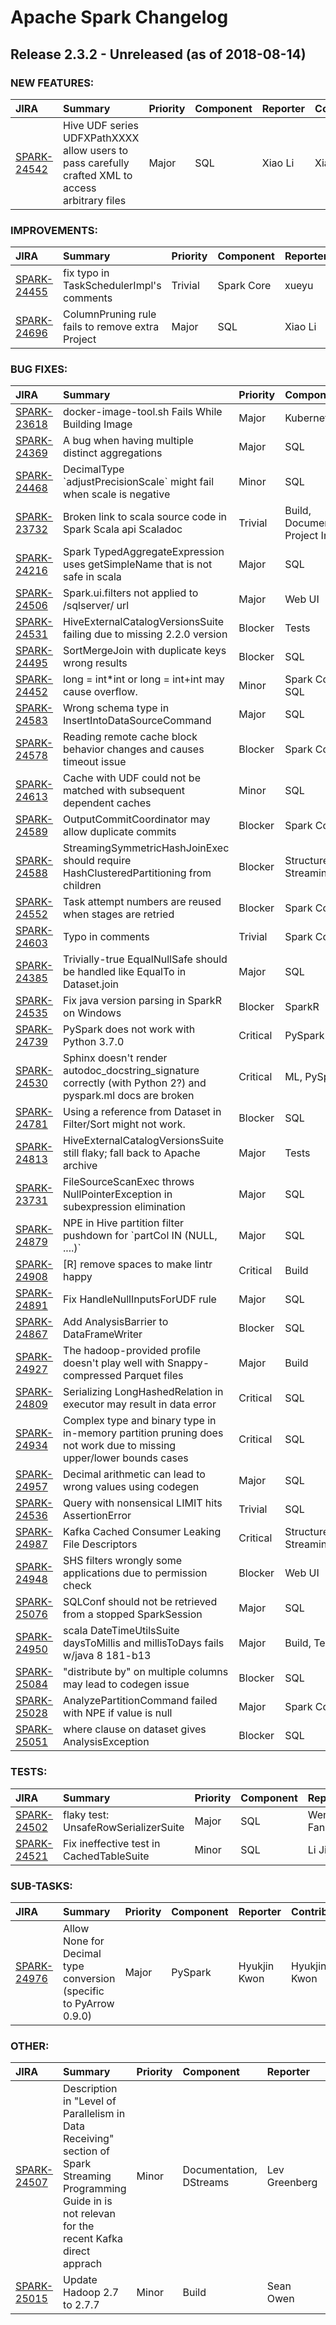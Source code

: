 
<!---
# Licensed to the Apache Software Foundation (ASF) under one
# or more contributor license agreements.  See the NOTICE file
# distributed with this work for additional information
# regarding copyright ownership.  The ASF licenses this file
# to you under the Apache License, Version 2.0 (the
# "License"); you may not use this file except in compliance
# with the License.  You may obtain a copy of the License at
#
#     http://www.apache.org/licenses/LICENSE-2.0
#
# Unless required by applicable law or agreed to in writing, software
# distributed under the License is distributed on an "AS IS" BASIS,
# WITHOUT WARRANTIES OR CONDITIONS OF ANY KIND, either express or implied.
# See the License for the specific language governing permissions and
# limitations under the License.
-->
# Apache Spark Changelog

## Release 2.3.2 - Unreleased (as of 2018-08-14)



### NEW FEATURES:

| JIRA | Summary | Priority | Component | Reporter | Contributor |
|:---- |:---- | :--- |:---- |:---- |:---- |
| [SPARK-24542](https://issues.apache.org/jira/browse/SPARK-24542) | Hive UDF series UDFXPathXXXX allow users to pass carefully crafted XML to access arbitrary files |  Major | SQL | Xiao Li | Xiao Li |


### IMPROVEMENTS:

| JIRA | Summary | Priority | Component | Reporter | Contributor |
|:---- |:---- | :--- |:---- |:---- |:---- |
| [SPARK-24455](https://issues.apache.org/jira/browse/SPARK-24455) | fix typo in TaskSchedulerImpl's comments |  Trivial | Spark Core | xueyu | xueyu |
| [SPARK-24696](https://issues.apache.org/jira/browse/SPARK-24696) | ColumnPruning rule fails to remove extra Project |  Major | SQL | Xiao Li | Maryann Xue |


### BUG FIXES:

| JIRA | Summary | Priority | Component | Reporter | Contributor |
|:---- |:---- | :--- |:---- |:---- |:---- |
| [SPARK-23618](https://issues.apache.org/jira/browse/SPARK-23618) | docker-image-tool.sh Fails While Building Image |  Major | Kubernetes | Ninad Ingole |  |
| [SPARK-24369](https://issues.apache.org/jira/browse/SPARK-24369) | A bug when having multiple distinct aggregations |  Major | SQL | Xiao Li | Wenchen Fan |
| [SPARK-24468](https://issues.apache.org/jira/browse/SPARK-24468) | DecimalType \`adjustPrecisionScale\` might fail when scale is negative |  Minor | SQL | Yifei Wu | Marco Gaido |
| [SPARK-23732](https://issues.apache.org/jira/browse/SPARK-23732) | Broken link to scala source code in Spark Scala api Scaladoc |  Trivial | Build, Documentation, Project Infra | Yogesh Tewari | Marcelo Vanzin |
| [SPARK-24216](https://issues.apache.org/jira/browse/SPARK-24216) | Spark TypedAggregateExpression uses getSimpleName that is not safe in scala |  Major | SQL | Fangshi Li | Fangshi Li |
| [SPARK-24506](https://issues.apache.org/jira/browse/SPARK-24506) | Spark.ui.filters not applied to /sqlserver/ url |  Major | Web UI | t oo | Marco Gaido |
| [SPARK-24531](https://issues.apache.org/jira/browse/SPARK-24531) | HiveExternalCatalogVersionsSuite failing due to missing 2.2.0 version |  Blocker | Tests | Marco Gaido | Marco Gaido |
| [SPARK-24495](https://issues.apache.org/jira/browse/SPARK-24495) | SortMergeJoin with duplicate keys wrong results |  Blocker | SQL | Bogdan Raducanu | Marco Gaido |
| [SPARK-24452](https://issues.apache.org/jira/browse/SPARK-24452) | long = int\*int or long = int+int may cause overflow. |  Minor | Spark Core, SQL | Kazuaki Ishizaki | Kazuaki Ishizaki |
| [SPARK-24583](https://issues.apache.org/jira/browse/SPARK-24583) | Wrong schema type in InsertIntoDataSourceCommand |  Major | SQL | Maryann Xue | Maryann Xue |
| [SPARK-24578](https://issues.apache.org/jira/browse/SPARK-24578) | Reading remote cache block behavior changes and causes timeout issue |  Blocker | Spark Core | Wenbo Zhao | Wenbo Zhao |
| [SPARK-24613](https://issues.apache.org/jira/browse/SPARK-24613) | Cache with UDF could not be matched with subsequent dependent caches |  Minor | SQL | Maryann Xue | Maryann Xue |
| [SPARK-24589](https://issues.apache.org/jira/browse/SPARK-24589) | OutputCommitCoordinator may allow duplicate commits |  Blocker | Spark Core | Marcelo Vanzin | Marcelo Vanzin |
| [SPARK-24588](https://issues.apache.org/jira/browse/SPARK-24588) | StreamingSymmetricHashJoinExec should require HashClusteredPartitioning from children |  Blocker | Structured Streaming | Wenchen Fan | Wenchen Fan |
| [SPARK-24552](https://issues.apache.org/jira/browse/SPARK-24552) | Task attempt numbers are reused when stages are retried |  Blocker | Spark Core | Ryan Blue | Ryan Blue |
| [SPARK-24603](https://issues.apache.org/jira/browse/SPARK-24603) | Typo in comments |  Trivial | Spark Core | Fokko Driesprong | Fokko Driesprong |
| [SPARK-24385](https://issues.apache.org/jira/browse/SPARK-24385) | Trivially-true EqualNullSafe should be handled like EqualTo in Dataset.join |  Major | SQL | Daniel Shields | Marco Gaido |
| [SPARK-24535](https://issues.apache.org/jira/browse/SPARK-24535) | Fix java version parsing in SparkR on Windows |  Blocker | SparkR | Shivaram Venkataraman | Felix Cheung |
| [SPARK-24739](https://issues.apache.org/jira/browse/SPARK-24739) | PySpark does not work with Python 3.7.0 |  Critical | PySpark | Hyukjin Kwon | Hyukjin Kwon |
| [SPARK-24530](https://issues.apache.org/jira/browse/SPARK-24530) | Sphinx doesn't render autodoc\_docstring\_signature correctly (with Python 2?) and pyspark.ml docs are broken |  Critical | ML, PySpark | Xiangrui Meng | Hyukjin Kwon |
| [SPARK-24781](https://issues.apache.org/jira/browse/SPARK-24781) | Using a reference from Dataset in Filter/Sort might not work. |  Blocker | SQL | Takuya Ueshin | Liang-Chi Hsieh |
| [SPARK-24813](https://issues.apache.org/jira/browse/SPARK-24813) | HiveExternalCatalogVersionsSuite still flaky; fall back to Apache archive |  Major | Tests | Sean Owen | Sean Owen |
| [SPARK-23731](https://issues.apache.org/jira/browse/SPARK-23731) | FileSourceScanExec throws NullPointerException in subexpression elimination |  Major | SQL | Jacek Laskowski | Hyukjin Kwon |
| [SPARK-24879](https://issues.apache.org/jira/browse/SPARK-24879) | NPE in Hive partition filter pushdown for \`partCol IN (NULL, ....)\` |  Major | SQL | William Sheu | William Sheu |
| [SPARK-24908](https://issues.apache.org/jira/browse/SPARK-24908) | [R] remove spaces to make lintr happy |  Critical | Build | shane knapp | shane knapp |
| [SPARK-24891](https://issues.apache.org/jira/browse/SPARK-24891) | Fix HandleNullInputsForUDF rule |  Major | SQL | Maryann Xue | Maryann Xue |
| [SPARK-24867](https://issues.apache.org/jira/browse/SPARK-24867) | Add AnalysisBarrier to DataFrameWriter |  Blocker | SQL | Xiao Li | Xiao Li |
| [SPARK-24927](https://issues.apache.org/jira/browse/SPARK-24927) | The hadoop-provided profile doesn't play well with Snappy-compressed Parquet files |  Major | Build | Cheng Lian | Cheng Lian |
| [SPARK-24809](https://issues.apache.org/jira/browse/SPARK-24809) | Serializing LongHashedRelation in executor may result in data error |  Critical | SQL | Lijia Liu | Lijia Liu |
| [SPARK-24934](https://issues.apache.org/jira/browse/SPARK-24934) | Complex type and binary type in in-memory partition pruning does not work due to missing upper/lower bounds cases |  Critical | SQL | Hyukjin Kwon | Hyukjin Kwon |
| [SPARK-24957](https://issues.apache.org/jira/browse/SPARK-24957) | Decimal arithmetic can lead to wrong values using codegen |  Major | SQL | David Vogelbacher | Marco Gaido |
| [SPARK-24536](https://issues.apache.org/jira/browse/SPARK-24536) | Query with nonsensical LIMIT hits AssertionError |  Trivial | SQL | Alexander Behm |  |
| [SPARK-24987](https://issues.apache.org/jira/browse/SPARK-24987) | Kafka Cached Consumer Leaking File Descriptors |  Critical | Structured Streaming | Yuval Itzchakov | Yuval Itzchakov |
| [SPARK-24948](https://issues.apache.org/jira/browse/SPARK-24948) | SHS filters wrongly some applications due to permission check |  Blocker | Web UI | Marco Gaido | Marco Gaido |
| [SPARK-25076](https://issues.apache.org/jira/browse/SPARK-25076) | SQLConf should not be retrieved from a stopped SparkSession |  Major | SQL | Wenchen Fan | Wenchen Fan |
| [SPARK-24950](https://issues.apache.org/jira/browse/SPARK-24950) | scala DateTimeUtilsSuite daysToMillis and millisToDays fails w/java 8 181-b13 |  Major | Build, Tests | shane knapp | Chris Martin |
| [SPARK-25084](https://issues.apache.org/jira/browse/SPARK-25084) | "distribute by" on multiple columns may lead to codegen issue |  Blocker | SQL | yucai | yucai |
| [SPARK-25028](https://issues.apache.org/jira/browse/SPARK-25028) | AnalyzePartitionCommand failed with NPE if value is null |  Major | Spark Core | Izek Greenfield | Marco Gaido |
| [SPARK-25051](https://issues.apache.org/jira/browse/SPARK-25051) | where clause on dataset gives AnalysisException |  Blocker | SQL | MIK | Marco Gaido |


### TESTS:

| JIRA | Summary | Priority | Component | Reporter | Contributor |
|:---- |:---- | :--- |:---- |:---- |:---- |
| [SPARK-24502](https://issues.apache.org/jira/browse/SPARK-24502) | flaky test: UnsafeRowSerializerSuite |  Major | SQL | Wenchen Fan | Wenchen Fan |
| [SPARK-24521](https://issues.apache.org/jira/browse/SPARK-24521) | Fix ineffective test in CachedTableSuite |  Minor | SQL | Li Jin | Li Jin |


### SUB-TASKS:

| JIRA | Summary | Priority | Component | Reporter | Contributor |
|:---- |:---- | :--- |:---- |:---- |:---- |
| [SPARK-24976](https://issues.apache.org/jira/browse/SPARK-24976) | Allow None for Decimal type conversion (specific to PyArrow 0.9.0) |  Major | PySpark | Hyukjin Kwon | Hyukjin Kwon |


### OTHER:

| JIRA | Summary | Priority | Component | Reporter | Contributor |
|:---- |:---- | :--- |:---- |:---- |:---- |
| [SPARK-24507](https://issues.apache.org/jira/browse/SPARK-24507) | Description in "Level of Parallelism in Data Receiving" section of Spark Streaming Programming Guide in is not relevan for the recent Kafka direct apprach |  Minor | Documentation, DStreams | Lev Greenberg | Rekha Joshi |
| [SPARK-25015](https://issues.apache.org/jira/browse/SPARK-25015) | Update Hadoop 2.7 to 2.7.7 |  Minor | Build | Sean Owen | Sean Owen |


